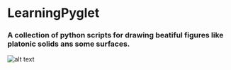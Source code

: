 # LearningPyglet
### A collection of python scripts for drawing beatiful figures like platonic solids ans some surfaces.
![alt text](https://media.giphy.com/media/MdG7pR68w68ZkH9W5p/giphy.gif)
